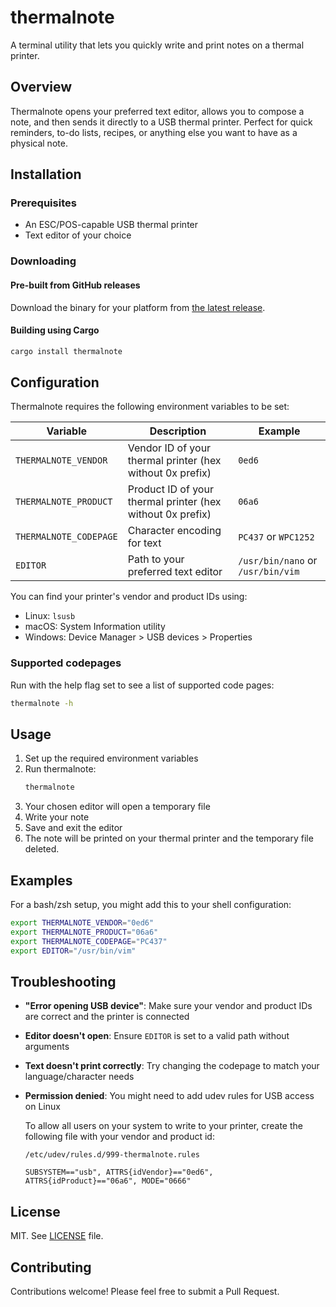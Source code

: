 # thermalnote

A terminal utility that lets you quickly write and print notes on a thermal printer.

## Overview

Thermalnote opens your preferred text editor, allows you to compose a note, and then sends it directly to a USB thermal printer. Perfect for quick reminders, to-do lists, recipes, or anything else you want to have as a physical note.

## Installation

### Prerequisites

- An ESC/POS-capable USB thermal printer
- Text editor of your choice

### Downloading

#### Pre-built from GitHub releases
Download the binary for your platform from [the latest release](https://github.com/sysrqmagician/thermalnote/releases/latest).

#### Building using Cargo

```bash
cargo install thermalnote
```

## Configuration

Thermalnote requires the following environment variables to be set:

| Variable | Description | Example |
|----------|-------------|---------|
| `THERMALNOTE_VENDOR` | Vendor ID of your thermal printer (hex without 0x prefix) | `0ed6` |
| `THERMALNOTE_PRODUCT` | Product ID of your thermal printer (hex without 0x prefix) | `06a6` |
| `THERMALNOTE_CODEPAGE` | Character encoding for text | `PC437` or `WPC1252` |
| `EDITOR` | Path to your preferred text editor | `/usr/bin/nano` or `/usr/bin/vim` |

You can find your printer's vendor and product IDs using:
- Linux: `lsusb`
- macOS: System Information utility
- Windows: Device Manager > USB devices > Properties

### Supported codepages

Run with the help flag set to see a list of supported code pages:
```bash
thermalnote -h
```

## Usage

1. Set up the required environment variables
2. Run thermalnote:
   ```bash
   thermalnote
   ```
3. Your chosen editor will open a temporary file
4. Write your note
5. Save and exit the editor
6. The note will be printed on your thermal printer and the temporary file deleted.

## Examples

For a bash/zsh setup, you might add this to your shell configuration:

```bash
export THERMALNOTE_VENDOR="0ed6"
export THERMALNOTE_PRODUCT="06a6"
export THERMALNOTE_CODEPAGE="PC437"
export EDITOR="/usr/bin/vim"
```

## Troubleshooting

- **"Error opening USB device"**: Make sure your vendor and product IDs are correct and the printer is connected
- **Editor doesn't open**: Ensure `EDITOR` is set to a valid path without arguments
- **Text doesn't print correctly**: Try changing the codepage to match your language/character needs
- **Permission denied**: You might need to add udev rules for USB access on Linux

  To allow all users on your system to write to your printer, create the following file with your vendor and product id:
  ```
  /etc/udev/rules.d/999-thermalnote.rules

  SUBSYSTEM=="usb", ATTRS{idVendor}=="0ed6", ATTRS{idProduct}=="06a6", MODE="0666"
  ```

## License

MIT. See [LICENSE](LICENSE) file.

## Contributing

Contributions welcome! Please feel free to submit a Pull Request.
